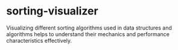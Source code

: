 # sorting-visualizer
 Visualizing different sorting algorithms used in data structures and algorithms helps to understand their mechanics and performance characteristics effectively.

